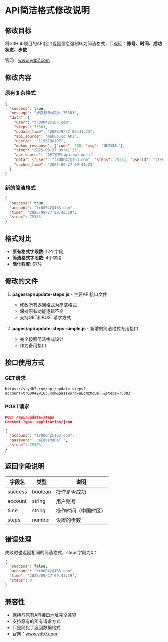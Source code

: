 # API简洁格式修改说明

## 修改目标

将GitHub项目的API接口返回信息强制转为简洁格式，只返回：**账号、时间、成功状态、步数**

官网：www.ydb7.com

## 修改内容

### 原有复杂格式
```json
{
  "success": true,
  "message": "步数修改成功: 75383",
  "data": {
    "user": "tr00042@163.com",
    "steps": 75383,
    "update_time": "2025/9/27 09:41:23",
    "api_source": "makuo.cc API",
    "userid": "1196198107",
    "makuo_response": {"code": 200, "msg": "请求成功"},
    "time": "2025-09-27 09:41:23",
    "api_source": "API官网:api.makuo.cc",
    "data": {"user": "tr00042@163.com", "steps": 75383, "userid": "1196198107"},
    "cached_time": "2025-09-27 09:41:23"
  }
}
```

### 新的简洁格式
```json
{
  "success": true,
  "account": "tr00042@163.com",
  "time": "2025/09/27 09:43:19",
  "steps": 75383
}
```

## 格式对比

- **原有格式字段数**: 12个字段
- **简洁格式字段数**: 4个字段  
- **简化程度**: 67%

## 修改的文件

1. **pages/api/update-steps.js** - 主要API接口文件
   - 修改所有返回格式为简洁格式
   - 保持原有功能逻辑不变
   - 支持GET和POST请求方式

2. **pages/api/update-steps-simple.js** - 新增的简洁格式专用接口
   - 完全按照简洁格式设计
   - 作为备用接口

## 接口使用方式

### GET请求
```
https://s.ydb7.com/api/update-steps?account=tr00042@163.com&password=aEqNzMqDeT.&steps=75383
```

### POST请求
```json
POST /api/update-steps
Content-Type: application/json

{
  "account": "tr00042@163.com",
  "password": "aEqNzMqDeT.",
  "steps": 75383
}
```

## 返回字段说明

| 字段名 | 类型 | 说明 |
|-------|-----|------|
| success | boolean | 操作是否成功 |
| account | string | 用户账号 |
| time | string | 操作时间（中国时区） |
| steps | number | 设置的步数 |

## 错误处理

失败时也返回相同的简洁格式，steps字段为0：

```json
{
  "success": false,
  "account": "tr00042@163.com",
  "time": "2025/09/27 09:43:19",
  "steps": 0
}
```

## 兼容性

- 保持与原有API接口地址完全兼容
- 支持原有的所有请求方式
- 只是简化了返回数据格式
- 官网：www.ydb7.com
